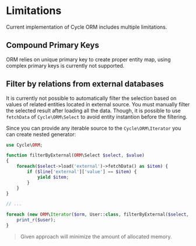 # Limitations
Current implementation of Cycle ORM includes multiple limitations.

## Compound Primary Keys
ORM relies on unique primary key to create proper entity map, using complex primary keys is currently not supported.

## Filter by relations from external databases
It is currently not possible to automatically filter the selection based on values of related entities located in external source. 
You must manually filter the selected result after loading all the data. Though, it is possible to use `fetchData` of
`Cycle\ORM\Select` to avoid entity instantion before the filtering.

Since you can provide any iterable source to the `Cycle\ORM\Iterator` you can create nested generator:

```php
use Cycle\ORM;

function filterByExternal(ORM\Select $select, $value) 
{
    foreach($select->load('external')->fetchData() as $item) {
        if ($line['external']['value'] == $item) {
            yield $item;
        }
    }
}

// ...

foreach (new ORM\Iterator($orm, User::class, filterByExternal($select, $value)) {
    print_r($user);
}
```

> Given approach will minimize the amount of allocated memory.
